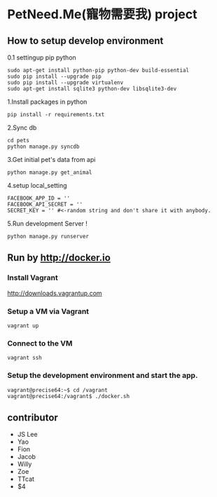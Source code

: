 # PetNeed.Me(寵物需要我) project
## How to setup develop environment
0.1 settingup pip python
```
sudo apt-get install python-pip python-dev build-essential 
sudo pip install --upgrade pip
sudo pip install --upgrade virtualenv 
sudo apt-get install sqlite3 python-dev libsqlite3-dev
```

1.Install packages in python

```
pip install -r requirements.txt
```

2.Sync db

```
cd pets
python manage.py syncdb
```

3.Get initial pet's data from api

```
python manage.py get_animal
```

4.setup local_setting
```
FACEBOOK_APP_ID = ''
FACEBOOK_API_SECRET = ''
SECRET_KEY = '' #<-random string and don't share it with anybody.
```

5.Run development Server !
```
python manage.py runserver
```

## Run by http://docker.io

### Install Vagrant

http://downloads.vagrantup.com

### Setup a VM via Vagrant

```
vagrant up
```

### Connect to the VM

```
vagrant ssh
```

### Setup the development environment and start the app.

```
vagrant@precise64:~$ cd /vagrant
vagrant@precise64:/vagrant$ ./docker.sh
```

## contributor
* JS Lee
* Yao
* Fion
* Jacob
* Willy
* Zoe
* TTcat
* $4
